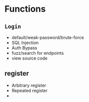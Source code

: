 # Functions
## `Login`
- default/weak-password/brute-force
- SQL Injection
- Auth Bypass
- fuzz/search for endpoints
- view source code

## register
- Arbitrary register
- Repeated register
- 

## 


